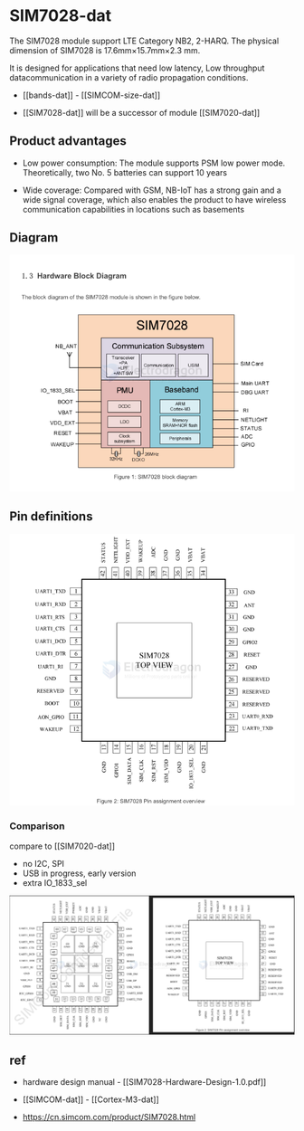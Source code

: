 
# SIM7028-dat

The SIM7028 module support LTE Category NB2, 2-HARQ. The physical dimension of SIM7028 is 17.6mm×15.7mm×2.3 mm. 

It is designed for applications that need low latency, Low throughput datacommunication in a variety of radio propagation conditions.

- [[bands-dat]] - [[SIMCOM-size-dat]]

- [[SIM7028-dat]] will be a successor of module [[SIM7020-dat]]

## Product advantages

- Low power consumption: The module supports PSM low power mode. Theoretically, two No. 5 batteries can support 10 years

- Wide coverage: Compared with GSM, NB-IoT has a strong gain and a wide signal coverage, which also enables the product to have wireless communication capabilities in locations such as basements



## Diagram 

![](2025-01-18-14-32-56.png)

## Pin definitions 

![](2025-01-18-14-37-42.png)


### Comparison 

compare to [[SIM7020-dat]]
- no I2C, SPI
- USB in progress, early version 
- extra IO_1833_sel

![](2025-01-18-14-40-49.png)



## ref 

- hardware design manual - [[SIM7028-Hardware-Design-1.0.pdf]]

- [[SIMCOM-dat]] - [[Cortex-M3-dat]]

- https://cn.simcom.com/product/SIM7028.html



